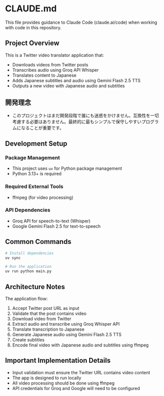 # CLAUDE.md

This file provides guidance to Claude Code (claude.ai/code) when working with code in this repository.

## Project Overview

This is a Twitter video translator application that:
- Downloads videos from Twitter posts
- Transcribes audio using Groq API Whisper
- Translates content to Japanese
- Adds Japanese subtitles and audio using Gemini Flash 2.5 TTS
- Outputs a new video with Japanese audio and subtitles

## 開発理念

- このプロジェクトはまだ開発段階で誰にも迷惑をかけません。互換性を一切考慮する必要はありません。最終的に最もシンプルで保守しやすいプログラムになることが重要です。

## Development Setup

### Package Management
- This project uses `uv` for Python package management
- Python 3.13+ is required

### Required External Tools
- ffmpeg (for video processing)

### API Dependencies
- Groq API for speech-to-text (Whisper)
- Google Gemini Flash 2.5 for text-to-speech

## Common Commands

```bash
# Install dependencies
uv sync

# Run the application
uv run python main.py
```

## Architecture Notes

The application flow:
1. Accept Twitter post URL as input
2. Validate that the post contains video
3. Download video from Twitter
4. Extract audio and transcribe using Groq Whisper API
5. Translate transcription to Japanese
6. Generate Japanese audio using Gemini Flash 2.5 TTS
7. Create subtitles
8. Encode final video with Japanese audio and subtitles using ffmpeg

## Important Implementation Details

- Input validation must ensure the Twitter URL contains video content
- The app is designed to run locally
- All video processing should be done using ffmpeg
- API credentials for Groq and Google will need to be configured
